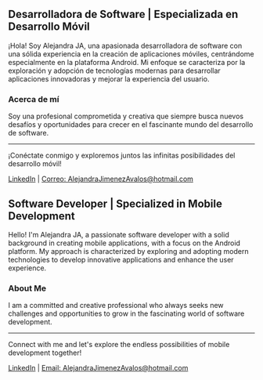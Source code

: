 ## Desarrolladora de Software | Especializada en Desarrollo Móvil

¡Hola! Soy Alejandra JA, una apasionada desarrolladora de software con una sólida experiencia en la creación de
aplicaciones móviles, centrándome especialmente en la plataforma Android. Mi enfoque se caracteriza por la exploración y
adopción de tecnologías modernas para desarrollar aplicaciones innovadoras y mejorar la experiencia del usuario.

### Acerca de mí

Soy una profesional comprometida y creativa que siempre busca nuevos desafíos y oportunidades para crecer en el
fascinante mundo del desarrollo de software. 

---
¡Conéctate conmigo y exploremos juntos las infinitas posibilidades del desarrollo móvil!

[LinkedIn](https://www.linkedin.com/in/alejandra-jimenez-avalos/) |
[Correo: AlejandraJimenezAvalos@hotmail.com](AlejandraJimenezAvalos@hotmail.com)

## Software Developer | Specialized in Mobile Development

Hello! I'm Alejandra JA, a passionate software developer with a solid background in creating mobile applications, with a
focus on the Android platform. My approach is characterized by exploring and adopting modern technologies to develop
innovative applications and enhance the user experience.

### About Me

I am a committed and creative professional who always seeks new challenges and opportunities to grow in the fascinating
world of software development. 

---
Connect with me and let's explore the endless possibilities of mobile development together!

[LinkedIn](https://www.linkedin.com/in/alejandra-jimenez-avalos/) |
[Email: AlejandraJimenezAvalos@hotmail.com](mailto:AlejandraJimenezAvalos@hotmail.com)
